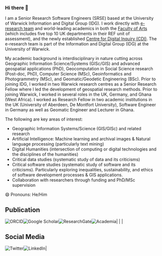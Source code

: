 ### Hi there 👋

<!--
**spatialscientist/spatialscientist** is a ✨ _special_ ✨ repository because its `README.md` (this file) appears on your GitHub profile.

Here are some ideas to get you started:

- 🔭 I’m currently working on ...
- 🌱 I’m currently learning ...
- 👯 I’m looking to collaborate on ...
- 🤔 I’m looking for help with ...
- 💬 Ask me about ...
- 📫 How to reach me: ...
- 😄 Pronouns: ...
- ⚡ Fun fact: ...
### Hi there 👋
-->


<!--
**u1770555/u1770555** is a ✨ _special_ ✨ repository because its `README.md` (this file) appears on your GitHub profile.

Here are some ideas to get you started:

- 🔭 I’m currently working on ...
- 🌱 I’m currently learning ...
- 👯 I’m looking to collaborate on ...
- 🤔 I’m looking for help with ...
- 💬 Ask me about ...
- 📫 How to reach me: ...
- 😄 Pronouns: ...
- ⚡ Fun fact: ...
-->

I am a Senior Research Software Engineers (SRSE) based at the University of Warwick Information and Digital Group (IDG). I work directly with <a href="https://warwick.ac.uk/fac/arts/research/digitalhumanities/team/">e-research team</a> and world-leading academics in both the <a href="https://warwick.ac.uk/fac/arts/">Faculty of Arts</a> (which includes five top 10 UK departments in their REF unit of assessment), and the newly established <a href="https://warwick.ac.uk/fac/cross_fac/cdi/">Centre for Digital Inquiry (CDI)</a>. The e-research team is part of the Information and Digital Group (IDG) at the University of Warwick.

<p>My academic background is interdisciplinary in nature cutting across Geographic Information Science/Systems (GISc/GIS) and advanced geospatial applications (PhD), Geocomputation in Social Science research (Post-doc, PhD), Computer Science (MSc), Geoinformatics and Photogrammetry (MSc), and Geomatic/Geodetic Engineering (BSc). Prior to joining IDG, I worked in two Warwick research centres as a Senior Research Fellow where I led the development of geospatial research methods. Prior to joining Warwick, I worked in several roles in the UK, Germany, and Ghana (West Africa). I worked as Research Fellow in two academic institutions in the UK (University of Aberdeen, De Montfort University), Software Engineer in Germany as well as Geomatic Engineer and Lecturer in Ghana.</p>

The following are key areas of interest: 
<ul>
    <li>Geographic Information Systems/Science (GIS/GISc) and related research</li>
    <li>Artificial Intelligence: Machine learning and archival images & Natural language processing (particularly text mining)</li>
    <li>Digital Humanities (intersection of computing or digital technologies and the disciplines of the humanities)</li>
    <li>Critical data studies (systematic study of data and its criticisms)</li>
    <li>Critical software studies (systematic study of software and its criticisms). Particularly exploring inequalities, sustainability, and ethics of software development processes & GIS applications.</li>
    <li>Collaboration with researchers through funding and PhD/MSc supervision</li>
</ul>

<g-emoji class="g-emoji" alias="smile" fallback-src="https://assets.github.warwick.ac.uk/images/icons/emoji/unicode/1f604.png">😄</g-emoji> Pronouns: He/Him

## Publication

<a href="https://orcid.org/0000-0003-4618-3175"><img style="float: left;" alt="ORCID" src="https://img.shields.io/badge/ORCID-green?style=for-the-badge&logo=orcid&logoColor=79FA4C&labelColor=000000" /></a> 
| 
<a href="https://scholar.google.co.uk/citations?user=WejAff4AAAAJ&amp;hl=en"><img style="float: left;" alt="Google Scholar" src="https://img.shields.io/badge/google_scholar-blue?style=for-the-badge&logo=google&logoColor=blue&labelColor=white"/></a> 
| 
<a href="https://www.researchgate.net/profile/Godwin_Yeboah"><img style="float: left;" alt="ResearchGate" src="https://img.shields.io/badge/Research_Gate-00CCBB.svg?&style=for-the-badge&logo=ResearchGate&logoColor=white" /></a>
| 
<a href="https://warwick.academia.edu/GodwinYeboah"><img style="float: left;" alt="Academia" src="https://img.shields.io/badge/academia-black?style=for-the-badge&logo=academia&logoColor=black&labelColor=white"/></a>


## Social Media
<a href="https://twitter.com/GodwinYeboah"><img style="float: left;" alt="Twitter" src="https://img.shields.io/badge/Twitter-1DA1F2?style=for-the-badge&logo=twitter&logoColor=white" /></a> 
| 
<a href="https://www.linkedin.com/in/godwin-yeboah-phd-21629512/?originalSubdomain=uk"><img style="float: left;" alt="LinkedIn" src="https://img.shields.io/badge/LinkedIn-0077B5?style=for-the-badge&logo=linkedin&logoColor=white" /></a> 
